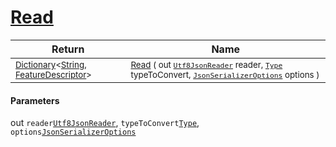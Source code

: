 # [Read](./NetCoreFeatureDescriptorDictionaryConverter-100664120.md)



| Return | Name | 
| --- | --- | 
| <sub>[Dictionary](https://docs.microsoft.com/en-us/dotnet/api/System.Collections.Generic.Dictionary-2)\<[String](https://docs.microsoft.com/en-us/dotnet/api/System.String), [FeatureDescriptor](./../../../FeatureDescriptor.md)></sub>| <sub>[Read](./NetCoreFeatureDescriptorDictionaryConverter-100664120.md) ( out [`Utf8JsonReader`](https://docs.microsoft.com/en-us/dotnet/api/System.Text.Json.Utf8JsonReader) reader, [`Type`](https://docs.microsoft.com/en-us/dotnet/api/System.Type) typeToConvert, [`JsonSerializerOptions`](https://docs.microsoft.com/en-us/dotnet/api/System.Text.Json.JsonSerializerOptions) options )</sub>| <br>


#### Parameters
out  `reader`[`Utf8JsonReader`](https://docs.microsoft.com/en-us/dotnet/api/System.Text.Json.Utf8JsonReader),  `typeToConvert`[`Type`](https://docs.microsoft.com/en-us/dotnet/api/System.Type),  `options`[`JsonSerializerOptions`](https://docs.microsoft.com/en-us/dotnet/api/System.Text.Json.JsonSerializerOptions)